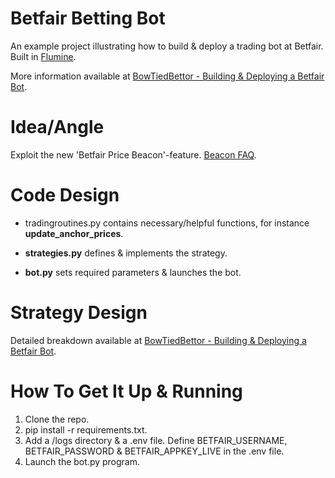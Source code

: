 # Betfair Betting Bot
An example project illustrating how to build & deploy a trading bot at Betfair. Built in [Flumine](https://github.com/betcode-org/flumine).

More information available at [BowTiedBettor - Building & Deploying a Betfair Bot](https://www.blog.bowtiedbettor.com/p/building-and-deploying-a-betfair).

# Idea/Angle
Exploit the new 'Betfair Price Beacon'-feature. [Beacon FAQ](https://support.betfair.com/app/answers/detail/a_id/10315/).

# Code Design
- tradingroutines.py contains necessary/helpful functions, for instance **update_anchor_prices**.

- **strategies.py** defines & implements the strategy.

- **bot.py** sets required parameters & launches the bot.

# Strategy Design
Detailed breakdown available at [BowTiedBettor - Building & Deploying a Betfair Bot](https://www.blog.bowtiedbettor.com/p/building-and-deploying-a-betfair).

# How To Get It Up & Running
1. Clone the repo. 
2. pip install -r requirements.txt.
3. Add a /logs directory & a .env file. Define BETFAIR_USERNAME, BETFAIR_PASSWORD & BETFAIR_APPKEY_LIVE in the .env file.
4. Launch the bot.py program.
